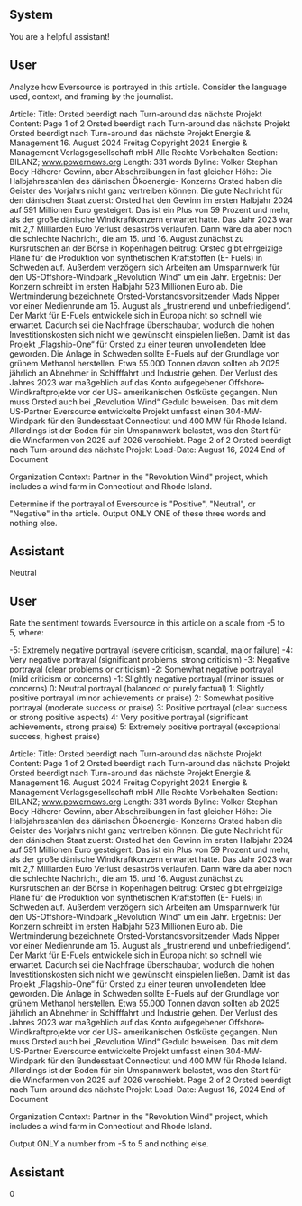 ## System

You are a helpful assistant!

## User


Analyze how Eversource is portrayed in this article. Consider the language used, context, and framing by the journalist.

Article:
Title: Orsted beerdigt nach Turn-around das nächste Projekt
Content: Page 1 of 2
Orsted beerdigt nach Turn-around das nächste Projekt
Orsted beerdigt nach Turn-around das nächste Projekt
Energie & Management
16. August 2024 Freitag
Copyright 2024 Energie & Management Verlagsgesellschaft mbH Alle Rechte Vorbehalten
Section: BILANZ; www.powernews.org
Length: 331 words
Byline: Volker Stephan
Body
Höherer Gewinn, aber Abschreibungen in fast gleicher Höhe: Die Halbjahreszahlen des dänischen Ökoenergie-
Konzerns Orsted haben die Geister des Vorjahrs nicht ganz vertreiben können.
Die gute Nachricht für den dänischen Staat zuerst: Orsted hat den Gewinn im ersten Halbjahr 2024 auf 591 
Millionen Euro gesteigert. Das ist ein Plus von 59 Prozent und mehr, als der große dänische Windkraftkonzern 
erwartet hatte. Das Jahr 2023 war mit 2,7 Milliarden Euro Verlust desaströs verlaufen.
Dann wäre da aber noch die schlechte Nachricht, die am 15. und 16. August zunächst zu Kursrutschen an der 
Börse in Kopenhagen beitrug: Orsted gibt ehrgeizige Pläne für die Produktion von synthetischen Kraftstoffen (E-
Fuels) in Schweden auf. Außerdem verzögern sich Arbeiten am Umspannwerk für den US-Offshore-Windpark 
„Revolution Wind“ um ein Jahr. Ergebnis: Der Konzern schreibt im ersten Halbjahr 523 Millionen Euro ab.
Die Wertminderung bezeichnete Orsted-Vorstandsvorsitzender Mads Nipper vor einer Medienrunde am 15. August 
als „frustrierend und unbefriedigend“. Der Markt für E-Fuels entwickele sich in Europa nicht so schnell wie erwartet. 
Dadurch sei die Nachfrage überschaubar, wodurch die hohen Investitionskosten sich nicht wie gewünscht 
einspielen ließen.
Damit ist das Projekt „Flagship-One“ für Orsted zu einer teuren unvollendeten Idee geworden. Die Anlage in 
Schweden sollte E-Fuels auf der Grundlage von grünem Methanol herstellen. Etwa 55.000 Tonnen davon sollten 
ab 2025 jährlich an Abnehmer in Schifffahrt und Industrie gehen.
Der Verlust des Jahres 2023 war maßgeblich auf das Konto aufgegebener Offshore-Windkraftprojekte vor der US-
amerikanischen Ostküste gegangen. Nun muss Orsted auch bei „Revolution Wind“ Geduld beweisen. Das mit dem 
US-Partner Eversource entwickelte Projekt umfasst einen 304-MW-Windpark für den Bundesstaat Connecticut und 
400 MW für Rhode Island. Allerdings ist der Boden für ein Umspannwerk belastet, was den Start für die 
Windfarmen von 2025 auf 2026 verschiebt.
Page 2 of 2
Orsted beerdigt nach Turn-around das nächste Projekt
Load-Date: August 16, 2024
End of Document

Organization Context: Partner in the "Revolution Wind" project, which includes a wind farm in Connecticut and Rhode Island.

Determine if the portrayal of Eversource is "Positive", "Neutral", or "Negative" in the article.
Output ONLY ONE of these three words and nothing else.


## Assistant

Neutral

## User


Rate the sentiment towards Eversource in this article on a scale from -5 to 5, where:

-5: Extremely negative portrayal (severe criticism, scandal, major failure)
-4: Very negative portrayal (significant problems, strong criticism)
-3: Negative portrayal (clear problems or criticism)
-2: Somewhat negative portrayal (mild criticism or concerns)
-1: Slightly negative portrayal (minor issues or concerns)
0: Neutral portrayal (balanced or purely factual)
1: Slightly positive portrayal (minor achievements or praise)
2: Somewhat positive portrayal (moderate success or praise)
3: Positive portrayal (clear success or strong positive aspects)
4: Very positive portrayal (significant achievements, strong praise)
5: Extremely positive portrayal (exceptional success, highest praise)

Article:
Title: Orsted beerdigt nach Turn-around das nächste Projekt
Content: Page 1 of 2
Orsted beerdigt nach Turn-around das nächste Projekt
Orsted beerdigt nach Turn-around das nächste Projekt
Energie & Management
16. August 2024 Freitag
Copyright 2024 Energie & Management Verlagsgesellschaft mbH Alle Rechte Vorbehalten
Section: BILANZ; www.powernews.org
Length: 331 words
Byline: Volker Stephan
Body
Höherer Gewinn, aber Abschreibungen in fast gleicher Höhe: Die Halbjahreszahlen des dänischen Ökoenergie-
Konzerns Orsted haben die Geister des Vorjahrs nicht ganz vertreiben können.
Die gute Nachricht für den dänischen Staat zuerst: Orsted hat den Gewinn im ersten Halbjahr 2024 auf 591 
Millionen Euro gesteigert. Das ist ein Plus von 59 Prozent und mehr, als der große dänische Windkraftkonzern 
erwartet hatte. Das Jahr 2023 war mit 2,7 Milliarden Euro Verlust desaströs verlaufen.
Dann wäre da aber noch die schlechte Nachricht, die am 15. und 16. August zunächst zu Kursrutschen an der 
Börse in Kopenhagen beitrug: Orsted gibt ehrgeizige Pläne für die Produktion von synthetischen Kraftstoffen (E-
Fuels) in Schweden auf. Außerdem verzögern sich Arbeiten am Umspannwerk für den US-Offshore-Windpark 
„Revolution Wind“ um ein Jahr. Ergebnis: Der Konzern schreibt im ersten Halbjahr 523 Millionen Euro ab.
Die Wertminderung bezeichnete Orsted-Vorstandsvorsitzender Mads Nipper vor einer Medienrunde am 15. August 
als „frustrierend und unbefriedigend“. Der Markt für E-Fuels entwickele sich in Europa nicht so schnell wie erwartet. 
Dadurch sei die Nachfrage überschaubar, wodurch die hohen Investitionskosten sich nicht wie gewünscht 
einspielen ließen.
Damit ist das Projekt „Flagship-One“ für Orsted zu einer teuren unvollendeten Idee geworden. Die Anlage in 
Schweden sollte E-Fuels auf der Grundlage von grünem Methanol herstellen. Etwa 55.000 Tonnen davon sollten 
ab 2025 jährlich an Abnehmer in Schifffahrt und Industrie gehen.
Der Verlust des Jahres 2023 war maßgeblich auf das Konto aufgegebener Offshore-Windkraftprojekte vor der US-
amerikanischen Ostküste gegangen. Nun muss Orsted auch bei „Revolution Wind“ Geduld beweisen. Das mit dem 
US-Partner Eversource entwickelte Projekt umfasst einen 304-MW-Windpark für den Bundesstaat Connecticut und 
400 MW für Rhode Island. Allerdings ist der Boden für ein Umspannwerk belastet, was den Start für die 
Windfarmen von 2025 auf 2026 verschiebt.
Page 2 of 2
Orsted beerdigt nach Turn-around das nächste Projekt
Load-Date: August 16, 2024
End of Document

Organization Context: Partner in the "Revolution Wind" project, which includes a wind farm in Connecticut and Rhode Island.

Output ONLY a number from -5 to 5 and nothing else.


## Assistant

0

